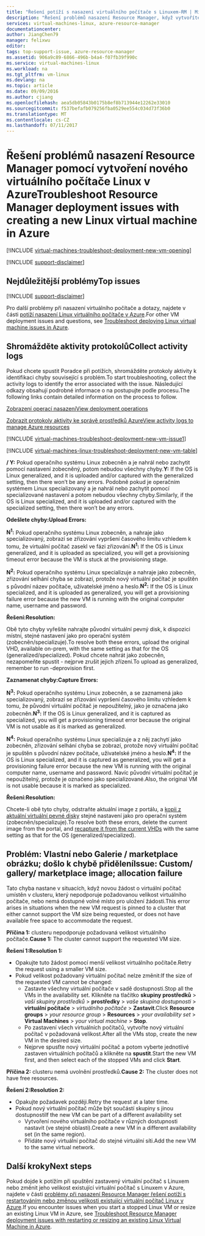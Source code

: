 ```yaml
---
title: "Řešení potíží s nasazení virtuálního počítače s Linuxem-RM | Microsoft Docs"
description: "Řešení problémů nasazení Resource Manager, když vytvoříte nový virtuální počítač Linux v Azure"
services: virtual-machines-linux, azure-resource-manager
documentationcenter: 
author: JiangChen79
manager: felixwu
editor: 
tags: top-support-issue, azure-resource-manager
ms.assetid: 906a9c89-6866-496b-b4a4-f07fb39f990c
ms.service: virtual-machines-linux
ms.workload: na
ms.tgt_pltfrm: vm-linux
ms.devlang: na
ms.topic: article
ms.date: 09/09/2016
ms.author: cjiang
ms.openlocfilehash: aea5db05843b0175b8ef8b713944e12262e33010
ms.sourcegitcommit: f537befafb079256fba0529ee554c034d73f36b0
ms.translationtype: MT
ms.contentlocale: cs-CZ
ms.lasthandoff: 07/11/2017
---
```

# <a name="troubleshoot-resource-manager-deployment-issues-with-creating-a-new-linux-virtual-machine-in-azure"></a><span data-ttu-id="22995-103">Řešení problémů nasazení Resource Manager pomocí vytvoření nového virtuálního počítače Linux v Azure</span><span class="sxs-lookup"><span data-stu-id="22995-103">Troubleshoot Resource Manager deployment issues with creating a new Linux virtual machine in Azure</span></span>
[!INCLUDE [virtual-machines-troubleshoot-deployment-new-vm-opening](../../../includes/virtual-machines-troubleshoot-deployment-new-vm-opening-include.md)]

[!INCLUDE [support-disclaimer](../../../includes/support-disclaimer.md)]

## <a name="top-issues"></a><span data-ttu-id="22995-104">Nejdůležitější problémy</span><span class="sxs-lookup"><span data-stu-id="22995-104">Top issues</span></span>
[!INCLUDE [support-disclaimer](../../../includes/virtual-machines-linux-troubleshoot-deploy-vm-top.md)]

<span data-ttu-id="22995-105">Pro další problémy při nasazení virtuálního počítače a dotazy, najdete v části [potíží nasazení Linux virtuálního počítače v Azure](troubleshoot-deploy-vm.md).</span><span class="sxs-lookup"><span data-stu-id="22995-105">For other VM deployment issues and questions, see [Troubleshoot deploying Linux virtual machine issues in Azure](troubleshoot-deploy-vm.md).</span></span>
## <a name="collect-activity-logs"></a><span data-ttu-id="22995-106">Shromážděte aktivity protokolů</span><span class="sxs-lookup"><span data-stu-id="22995-106">Collect activity logs</span></span>
<span data-ttu-id="22995-107">Pokud chcete spustit Poradce při potížích, shromážděte protokoly aktivity k identifikaci chyby související s problém.</span><span class="sxs-lookup"><span data-stu-id="22995-107">To start troubleshooting, collect the activity logs to identify the error associated with the issue.</span></span> <span data-ttu-id="22995-108">Následující odkazy obsahují podrobné informace o na postupujte podle procesu.</span><span class="sxs-lookup"><span data-stu-id="22995-108">The following links contain detailed information on the process to follow.</span></span>

[<span data-ttu-id="22995-109">Zobrazení operací nasazení</span><span class="sxs-lookup"><span data-stu-id="22995-109">View deployment operations</span></span>](../../azure-resource-manager/resource-manager-deployment-operations.md)

[<span data-ttu-id="22995-110">Zobrazit protokoly aktivity ke správě prostředků Azure</span><span class="sxs-lookup"><span data-stu-id="22995-110">View activity logs to manage Azure resources</span></span>](../../resource-group-audit.md)

[!INCLUDE [virtual-machines-troubleshoot-deployment-new-vm-issue1](../../../includes/virtual-machines-troubleshoot-deployment-new-vm-issue1-include.md)]

[!INCLUDE [virtual-machines-linux-troubleshoot-deployment-new-vm-table](../../../includes/virtual-machines-linux-troubleshoot-deployment-new-vm-table.md)]

<span data-ttu-id="22995-111">**/ Y:** Pokud operačního systému Linux zobecněn a je nahrál nebo zachytit pomocí nastavení zobecněný, potom nebudou všechny chyby.</span><span class="sxs-lookup"><span data-stu-id="22995-111">**Y:** If the OS is Linux generalized, and it is uploaded and/or captured with the generalized setting, then there won’t be any errors.</span></span> <span data-ttu-id="22995-112">Podobně pokud je operačním systémem Linux specializovaný a je nahrál nebo zachytit pomocí specializované nastavení a potom nebudou všechny chyby.</span><span class="sxs-lookup"><span data-stu-id="22995-112">Similarly, if the OS is Linux specialized, and it is uploaded and/or captured with the specialized setting, then there won’t be any errors.</span></span>

<span data-ttu-id="22995-113">**Odešlete chyby:**</span><span class="sxs-lookup"><span data-stu-id="22995-113">**Upload Errors:**</span></span>

<span data-ttu-id="22995-114">**N<sup>1</sup>:** Pokud operačního systému Linux zobecněn, a nahraje jako specializovaný, zobrazí se zřizování vypršení časového limitu vzhledem k tomu, že virtuální počítač zasekl ve fázi zřizování.</span><span class="sxs-lookup"><span data-stu-id="22995-114">**N<sup>1</sup>:** If the OS is Linux generalized, and it is uploaded as specialized, you will get a provisioning timeout error because the VM is stuck at the provisioning stage.</span></span>

<span data-ttu-id="22995-115">**N<sup>2</sup>:** Pokud operačního systému Linux specializuje a nahraje jako zobecněn, zřizování selhání chyba se zobrazí, protože nový virtuální počítač je spuštěn s původní název počítače, uživatelské jméno a heslo.</span><span class="sxs-lookup"><span data-stu-id="22995-115">**N<sup>2</sup>:** If the OS is Linux specialized, and it is uploaded as generalized, you will get a provisioning failure error because the new VM is running with the original computer name, username and password.</span></span>

<span data-ttu-id="22995-116">**Řešení:**</span><span class="sxs-lookup"><span data-stu-id="22995-116">**Resolution:**</span></span>

<span data-ttu-id="22995-117">Obě tyto chyby vyřešíte nahrajte původní virtuální pevný disk, k dispozici místní, stejné nastavení jako pro operační systém (zobecněn/specializuje).</span><span class="sxs-lookup"><span data-stu-id="22995-117">To resolve both these errors, upload the original VHD, available on-prem, with the same setting as that for the OS (generalized/specialized).</span></span> <span data-ttu-id="22995-118">Pokud chcete nahrát jako zobecněn, nezapomeňte spustit - nejprve zrušit jejich zřízení.</span><span class="sxs-lookup"><span data-stu-id="22995-118">To upload as generalized, remember to run -deprovision first.</span></span>

<span data-ttu-id="22995-119">**Zaznamenat chyby:**</span><span class="sxs-lookup"><span data-stu-id="22995-119">**Capture Errors:**</span></span>

<span data-ttu-id="22995-120">**N<sup>3</sup>:** Pokud operačního systému Linux zobecněn, a se zaznamená jako specializovaný, zobrazí se zřizování vypršení časového limitu vzhledem k tomu, že původní virtuální počítač je nepoužitelný, jako je označena jako zobecněn.</span><span class="sxs-lookup"><span data-stu-id="22995-120">**N<sup>3</sup>:** If the OS is Linux generalized, and it is captured as specialized, you will get a provisioning timeout error because the original VM is not usable as it is marked as generalized.</span></span>

<span data-ttu-id="22995-121">**N<sup>4</sup>:** Pokud operačního systému Linux specializuje a z něj zachytí jako zobecněn, zřizování selhání chyba se zobrazí, protože nový virtuální počítač je spuštěn s původní název počítače, uživatelské jméno a heslo.</span><span class="sxs-lookup"><span data-stu-id="22995-121">**N<sup>4</sup>:** If the OS is Linux specialized, and it is captured as generalized, you will get a provisioning failure error because the new VM is running with the original computer name, username and password.</span></span> <span data-ttu-id="22995-122">Navíc původní virtuální počítač je nepoužitelný, protože je označeno jako specializované.</span><span class="sxs-lookup"><span data-stu-id="22995-122">Also, the original VM is not usable because it is marked as specialized.</span></span>

<span data-ttu-id="22995-123">**Řešení:**</span><span class="sxs-lookup"><span data-stu-id="22995-123">**Resolution:**</span></span>

<span data-ttu-id="22995-124">Chcete-li obě tyto chyby, odstraňte aktuální image z portálu, a [kopii z aktuální virtuální pevné disky](capture-image.md?toc=%2fazure%2fvirtual-machines%2flinux%2ftoc.json) stejné nastavení jako pro operační systém (zobecněn/specializuje).</span><span class="sxs-lookup"><span data-stu-id="22995-124">To resolve both these errors, delete the current image from the portal, and [recapture it from the current VHDs](capture-image.md?toc=%2fazure%2fvirtual-machines%2flinux%2ftoc.json) with the same setting as that for the OS (generalized/specialized).</span></span>

## <a name="issue-custom-gallery-marketplace-image-allocation-failure"></a><span data-ttu-id="22995-125">Problém: Vlastní nebo Galerie / marketplace obrázku; došlo k chybě přidělení</span><span class="sxs-lookup"><span data-stu-id="22995-125">Issue: Custom/ gallery/ marketplace image; allocation failure</span></span>
<span data-ttu-id="22995-126">Tato chyba nastane v situacích, když novou žádost o virtuální počítač umístěn v clusteru, který nepodporuje požadovanou velikost virtuálního počítače, nebo nemá dostupné volné místo pro uložení žádosti.</span><span class="sxs-lookup"><span data-stu-id="22995-126">This error arises in situations when the new VM request is pinned to a cluster that either cannot support the VM size being requested, or does not have available free space to accommodate the request.</span></span>

<span data-ttu-id="22995-127">**Příčina 1:** clusteru nepodporuje požadovaná velikost virtuálního počítače.</span><span class="sxs-lookup"><span data-stu-id="22995-127">**Cause 1:** The cluster cannot support the requested VM size.</span></span>

<span data-ttu-id="22995-128">**Řešení 1:**</span><span class="sxs-lookup"><span data-stu-id="22995-128">**Resolution 1:**</span></span>

* <span data-ttu-id="22995-129">Opakujte tuto žádost pomocí menší velikost virtuálního počítače.</span><span class="sxs-lookup"><span data-stu-id="22995-129">Retry the request using a smaller VM size.</span></span>
* <span data-ttu-id="22995-130">Pokud velikost požadovaný virtuální počítač nelze změnit:</span><span class="sxs-lookup"><span data-stu-id="22995-130">If the size of the requested VM cannot be changed:</span></span>
  * <span data-ttu-id="22995-131">Zastavte všechny virtuální počítače v sadě dostupnosti.</span><span class="sxs-lookup"><span data-stu-id="22995-131">Stop all the VMs in the availability set.</span></span>
    <span data-ttu-id="22995-132">Klikněte na tlačítko **skupiny prostředků** > *vaší skupiny prostředků* > **prostředky** > *vaše skupina dostupnosti* > **virtuální počítače** > *virtuálního počítače* > **Zastavit**.</span><span class="sxs-lookup"><span data-stu-id="22995-132">Click **Resource groups** > *your resource group* > **Resources** > *your availability set* > **Virtual Machines** > *your virtual machine* > **Stop**.</span></span>
  * <span data-ttu-id="22995-133">Po zastavení všech virtuálních počítačů, vytvořte nový virtuální počítač v požadovaná velikost.</span><span class="sxs-lookup"><span data-stu-id="22995-133">After all the VMs stop, create the new VM in the desired size.</span></span>
  * <span data-ttu-id="22995-134">Nejprve spusťte nový virtuální počítač a potom vyberte jednotlivé zastaven virtuálních počítačů a klikněte na **spustit**.</span><span class="sxs-lookup"><span data-stu-id="22995-134">Start the new VM first, and then select each of the stopped VMs and click **Start**.</span></span>

<span data-ttu-id="22995-135">**Příčina 2:** clusteru nemá uvolnění prostředků.</span><span class="sxs-lookup"><span data-stu-id="22995-135">**Cause 2:** The cluster does not have free resources.</span></span>

<span data-ttu-id="22995-136">**Řešení 2:**</span><span class="sxs-lookup"><span data-stu-id="22995-136">**Resolution 2:**</span></span>

* <span data-ttu-id="22995-137">Opakujte požadavek později.</span><span class="sxs-lookup"><span data-stu-id="22995-137">Retry the request at a later time.</span></span>
* <span data-ttu-id="22995-138">Pokud nový virtuální počítač může být součástí skupiny s jinou dostupnosti</span><span class="sxs-lookup"><span data-stu-id="22995-138">If the new VM can be part of a different availability set</span></span>
  * <span data-ttu-id="22995-139">Vytvoření nového virtuálního počítače v různých dostupnosti nastavit (ve stejné oblasti).</span><span class="sxs-lookup"><span data-stu-id="22995-139">Create a new VM in a different availability set (in the same region).</span></span>
  * <span data-ttu-id="22995-140">Přidáte nový virtuální počítač do stejné virtuální síti.</span><span class="sxs-lookup"><span data-stu-id="22995-140">Add the new VM to the same virtual network.</span></span>

## <a name="next-steps"></a><span data-ttu-id="22995-141">Další kroky</span><span class="sxs-lookup"><span data-stu-id="22995-141">Next steps</span></span>
<span data-ttu-id="22995-142">Pokud dojde k potížím při spuštění zastavený virtuální počítač s Linuxem nebo změnit jeho velikost existující virtuální počítač s Linuxem v Azure, najdete v části [problémy při nasazení Resource Manager řešení potíží s restartováním nebo změnou velikosti existující virtuální počítač Linux v Azure](restart-resize-error-troubleshooting.md?toc=%2fazure%2fvirtual-machines%2flinux%2ftoc.json).</span><span class="sxs-lookup"><span data-stu-id="22995-142">If you encounter issues when you start a stopped Linux VM or resize an existing Linux VM in Azure, see [Troubleshoot Resource Manager deployment issues with restarting or resizing an existing Linux Virtual Machine in Azure](restart-resize-error-troubleshooting.md?toc=%2fazure%2fvirtual-machines%2flinux%2ftoc.json).</span></span>

